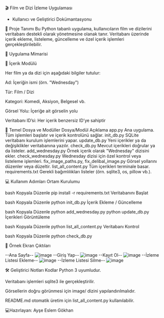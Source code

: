 🎬 Film ve Dizi İzleme Uygulaması 
- Kullanıcı ve Geliştirici Dokümantasyonu

  
📌 Proje Tanımı
Bu Python tabanlı uygulama, kullanıcıların film ve dizilerini veritabanı destekli olarak yönetmesine olanak tanır. Veritabanı üzerinde içerik ekleme, listeleme, güncelleme ve özel içerik işlemleri gerçekleştirilebilir.

🧱 Uygulama Mimarisi

🎥 İçerik Modülü

Her film ya da dizi için aşağıdaki bilgiler tutulur:

Ad: İçeriğin ismi (örn. "Wednesday")

Tür: Film / Dizi

Kategori: Komedi, Aksiyon, Belgesel vb.

Görsel Yolu: İçeriğe ait görselin yolu

Veritabanı ID’si: Her içerik benzersiz ID’ye sahiptir

📂 Temel Dosya ve Modüller
Dosya/Modül	Açıklama
app.py	Ana uygulama. Tüm işlemleri başlatır ve içerik kontrolünü sağlar.
init_db.py	SQLite veritabanı kurulum işlemlerini yapar.
update_db.py	Yeni içerikler ya da değişiklikler veritabanına yazılır.
check_db.py	Mevcut içerikleri doğrular ya da listeler.
add_wednesday.py	Örnek içerik olarak "Wednesday" dizisini ekler.
check_wednesday.py	Wednesday dizisi için özel kontrol veya listeleme işlemleri.
fix_image_paths.py, fix_delibal_image.py	Görsel yollarını düzenler veya düzeltir.
list_all_content.py	Tüm içerikleri terminale basar.
requirements.txt	Gerekli bağımlılıkları listeler (örn. sqlite3, os, pillow vb.).

💻 Kullanım Adımları
Ortam Kurulumu

bash
Kopyala
Düzenle
pip install -r requirements.txt
Veritabanını Başlat

bash
Kopyala
Düzenle
python init_db.py
İçerik Ekleme / Güncelleme

bash
Kopyala
Düzenle
python add_wednesday.py
python update_db.py
İçerikleri Görüntüleme

bash
Kopyala
Düzenle
python list_all_content.py
Veritabanı Kontrol

bash
Kopyala
Düzenle
python check_db.py


📸 Örnek Ekran Çıktıları


--Ana Sayfa--
![image](https://github.com/user-attachments/assets/d312047a-1ebe-4c3b-8dbf-fd7805103f1a)
--Giriş Yap--
![image](https://github.com/user-attachments/assets/bc665416-5766-4e56-aa94-e4c4053b55c3)
--Kayıt Ol--
![image](https://github.com/user-attachments/assets/10af3cb1-03d9-49a4-906d-31aee50d686e)
--İzleme Listesi Ekleme--
![image](https://github.com/user-attachments/assets/baea7b7a-6e03-4f1e-90d9-b1387ba18a8f)
--İzleme Listesi Silme--
![image](https://github.com/user-attachments/assets/177dc329-2a78-4f57-8f60-b7cc74d1777a)



🛠️ Geliştirici Notları
Kodlar Python 3 uyumludur.

Veritabanı işlemleri sqlite3 ile gerçekleştirilir.

Görsellerin doğru görünmesi için image/ dizini yapılandırılmalıdır.

README.md otomatik üretim için list_all_content.py kullanılabilir.


💻Hazırlayan: 
Ayşe Eslem Gökhan
